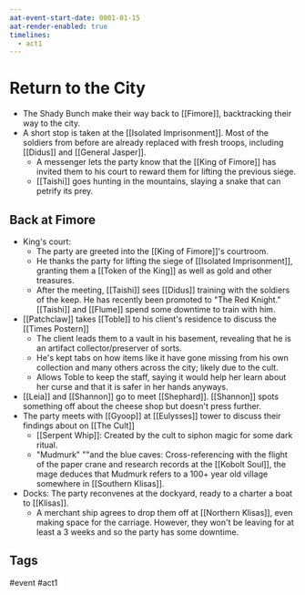 ```yaml
---
aat-event-start-date: 0001-01-15
aat-render-enabled: true
timelines:
  - act1
---
```

# Return to the City
- The Shady Bunch make their way back to [[Fimore]], backtracking their way to the city.
- A short stop is taken at the [[Isolated Imprisonment]]. Most of the soldiers from before are already replaced with fresh troops, including [[Didus]] and [[General Jasper]].  
	- A messenger lets the party know that the [[King of Fimore]] has invited them to his court to reward them for lifting the previous siege.
	- [[Taishi]] goes hunting in the mountains, slaying a snake that can petrify its prey.

## Back at Fimore
- King's court: 
	- The party are greeted into the [[King of Fimore]]'s courtroom.
	- He thanks the party for lifting the siege of [[Isolated Imprisonment]], granting them a [[Token of the King]] as well as gold and other treasures.
	- After the meeting, [[Taishi]] sees [[Didus]] training with the soldiers of the keep. He has recently been promoted to "The Red Knight." [[Taishi]] and [[Flume]] spend some downtime to train with him.
- [[Patchclaw]] takes  [[Toble]] to his client's residence to discuss the [[Times Postern]]
	- The client leads them to a vault in his basement, revealing that he is an artifact collector/preserver of sorts.
	- He's kept tabs on how items like it have gone missing from his own collection and many others across the city; likely due to the cult.
	- Allows Toble to keep the staff, saying it would help her learn about her curse and that it is safer in her hands anyways.
- [[Leia]] and [[Shannon]] go to meet [[Shephard]]. [[Shannon]] spots something off about the cheese shop but doesn't press further.
- The party meets with [[Gyoop]] at [[Eulysses]] tower to discuss their findings about on [[The Cult]]
	- [[Serpent Whip]]: Created by the cult to siphon magic for some dark ritual.
	- "Mudmurk" ""and the blue caves: Cross-referencing with the flight of the paper crane and research records at the [[Kobolt Soul]], the mage deduces that Mudmurk refers to a 100+ year old village somewhere in [[Southern Klisas]].
- Docks:  The party reconvenes at the dockyard, ready to a charter a boat to [[Klisas]].
	- A merchant ship agrees to drop them off at [[Northern Klisas]], even making space for the carriage. However, they won't be leaving for at least a 3 weeks and so the party has some downtime.
## Tags
 #event #act1